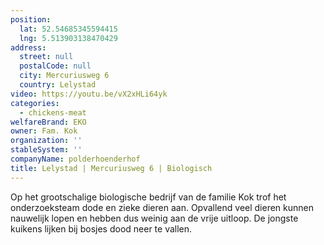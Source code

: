 ```yaml
---
position:
  lat: 52.54685345594415
  lng: 5.513903138470429
address:
  street: null
  postalCode: null
  city: Mercuriusweg 6
  country: Lelystad
video: https://youtu.be/vX2xHLi64yk
categories:
  - chickens-meat
welfareBrand: EKO
owner: Fam. Kok
organization: ''
stableSystem: ''
companyName: polderhoenderhof
title: Lelystad | Mercuriusweg 6 | Biologisch
---
```


Op het grootschalige biologische bedrijf van de familie Kok trof het onderzoeksteam dode en zieke dieren aan. Opvallend veel dieren kunnen nauwelijk lopen en hebben dus weinig aan de vrije uitloop. De jongste kuikens lijken bij bosjes dood neer te vallen.

